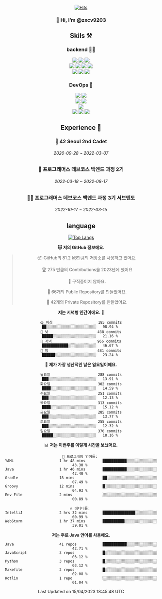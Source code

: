 <div align="center">

[![Hits](https://hits.seeyoufarm.com/api/count/incr/badge.svg?url=https%3A%2F%2Fgithub.com%2Fzxcv9203%2Fhit-counter&count_bg=%23FF7272&title_bg=%23324C2E&icon=codeigniter.svg&icon_color=%23DD5B5B&title=%EB%B0%A9%EB%AC%B8%EC%9E%90&edge_flat=false)](https://hits.seeyoufarm.com)
  
### 👋 Hi, I’m @zxcv9203

## Skils ⚒️
### backend 🧑‍💻
  
<img src="https://img.shields.io/badge/Java-FF6600?style=flat-square&logo=buymeacoffee&logoColor=white"/>
<img src="https://img.shields.io/badge/Go-0099FF?style=flat-square&logo=go&logoColor=white"/>
<img src="https://img.shields.io/badge/Kotlin-7F52FF?style=flat-square&logo=kotlin&logoColor=white"/>
  
  
<br />
  
<img src="https://img.shields.io/badge/Spring-339933?style=flat-square&logo=Spring&logoColor=white"/>
<img src="https://img.shields.io/badge/Spring Boot-339933?style=flat-square&logo=Spring Boot&logoColor=white"/>
<img src="https://img.shields.io/badge/Spring Security-339933?style=flat-square&logo=Spring Security&logoColor=white"/>
  
<img src="https://img.shields.io/badge/Spring Data JPA-339933?style=flat-square&logo=Hibernate&logoColor=white"/>

<br />
  
  <img src="https://img.shields.io/badge/mysql-0099FF?style=flat-square&logo=mysql&logoColor=white"/>
  <img src="https://img.shields.io/badge/mariadb-0099FF?style=flat-square&logo=mariadb&logoColor=white"/>
  <img src="https://img.shields.io/badge/mongoDB-47A248?style=flat-square&logo=mongodb&logoColor=white"/>
  
  
### DevOps 🚀
  
  <img src="https://img.shields.io/badge/docker-2496ED?style=flat-square&logo=docker&logoColor=white"/>
  <img src="https://img.shields.io/badge/kubernetes-326CE5?style=flat-square&logo=kubernetes&logoColor=white"/>
  
  <br />
  
  <img src="https://img.shields.io/badge/Github Actions-2088FF?style=flat-square&logo=githubactions&logoColor=white"/>
  <img src="https://img.shields.io/badge/Jenkins-D24939?style=flat-square&logo=jenkins&logoColor=white"/>
  
  
  <br />
  <img src="https://img.shields.io/badge/terraform-7B42BC?style=flat-square&logo=terraform&logoColor=white"/>
  
  <br />
  <img src="https://img.shields.io/badge/Amazon AWS-232F3E?style=flat-square&logo=Amazon AWS&logoColor=white"/>

  <img src="https://img.shields.io/badge/GCP-4285F4?style=flat-square&logo=googlecloud&logoColor=white"/>
  <img src="https://img.shields.io/badge/NCP-03C75A?style=flat-square&logo=naver&logoColor=white"/>
  
  
  
## Experience 🏃
  
### 🏫 42 Seoul 2nd Cadet
  ###### 2020-09-28 ~ 2022-03-07
  
### 🏫 프로그래머스 데브코스 백엔드 과정 2기 
  ###### 2022-03-18 ~ 2022-08-17
  
### 🧑‍🏫 프로그래머스 데브코스 백엔드 과정 3기 서브멘토 
  ###### 2022-10-17 ~ 2022-03-15

## language

[![Top Langs](https://github-readme-stats.vercel.app/api/top-langs/?username=zxcv9203&hide=html&exclude_repo=zxcv9203.github.io,golB&theme=grate-gatsby)](https://github.com/zxcv9203/github-readme-stats)
  
<!--START_SECTION:waka-->
**🐱 저의 GitHub 정보에요.** 

> 📦 GitHub의 81.2 kB만큼의 저장소를 사용하고 있어요. 
 > 
> 🏆 275 만큼의 Contributions을 2023년에 했어요
 > 
> 🚫 구직중이지 않아요.
 > 
> 📜 66개의 Public Repository를 만들었어요. 
 > 
> 🔑 42개의 Private Repository를 만들었어요. 
 > 
**저는 저녁형 인간이에요. 🦉** 

```text
🌞 아침                     185 commits         ██░░░░░░░░░░░░░░░░░░░░░░░   08.94 % 
🌆 낮　                     438 commits         █████░░░░░░░░░░░░░░░░░░░░   21.16 % 
🌃 저녁                     966 commits         ████████████░░░░░░░░░░░░░   46.67 % 
🌙 밤　                     481 commits         ██████░░░░░░░░░░░░░░░░░░░   23.24 % 
```
📅 **제가 가장 생산적인 날은 일요일이에요.** 

```text
월요일                      288 commits         ███░░░░░░░░░░░░░░░░░░░░░░   13.91 % 
화요일                      302 commits         ████░░░░░░░░░░░░░░░░░░░░░   14.59 % 
수요일                      251 commits         ███░░░░░░░░░░░░░░░░░░░░░░   12.13 % 
목요일                      313 commits         ████░░░░░░░░░░░░░░░░░░░░░   15.12 % 
금요일                      285 commits         ███░░░░░░░░░░░░░░░░░░░░░░   13.77 % 
토요일                      255 commits         ███░░░░░░░░░░░░░░░░░░░░░░   12.32 % 
일요일                      376 commits         █████░░░░░░░░░░░░░░░░░░░░   18.16 % 
```


📊 **저는 이번주를 이렇게 시간을 보냈어요.** 

```text
💬 프로그래밍 언어들: 
YAML                     1 hr 48 mins        ███████████░░░░░░░░░░░░░░   43.30 % 
Java                     1 hr 46 mins        ███████████░░░░░░░░░░░░░░   42.40 % 
Gradle                   18 mins             ██░░░░░░░░░░░░░░░░░░░░░░░   07.49 % 
Groovy                   12 mins             █░░░░░░░░░░░░░░░░░░░░░░░░   04.93 % 
Env File                 2 mins              ░░░░░░░░░░░░░░░░░░░░░░░░░   00.89 % 

🔥 에디터들: 
IntelliJ                 2 hrs 32 mins       ███████████████░░░░░░░░░░   60.99 % 
WebStorm                 1 hr 37 mins        ██████████░░░░░░░░░░░░░░░   39.01 % 
```

**저는 주로 Java 언어를 사용해요.** 

```text
Java                     41 repos            ███████████░░░░░░░░░░░░░░   42.71 % 
JavaScript               3 repos             █░░░░░░░░░░░░░░░░░░░░░░░░   03.12 % 
Python                   3 repos             █░░░░░░░░░░░░░░░░░░░░░░░░   03.12 % 
Makefile                 2 repos             █░░░░░░░░░░░░░░░░░░░░░░░░   02.08 % 
Kotlin                   1 repo              ░░░░░░░░░░░░░░░░░░░░░░░░░   01.04 % 
```




 Last Updated on 15/04/2023 18:45:48 UTC
<!--END_SECTION:waka-->
  
</div>

